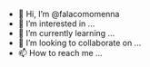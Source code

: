 - 👋 Hi, I’m @falacomomenna
- 👀 I’m interested in ...
- 🌱 I’m currently learning ...
- 💞️ I’m looking to collaborate on ...
- 📫 How to reach me ...

<!---
falacomomenna/falacomomenna is a ✨ special ✨ repository because its `README.md` (this file) appears on your GitHub profile.
You can click the Preview link to take a look at your changes.
--->
